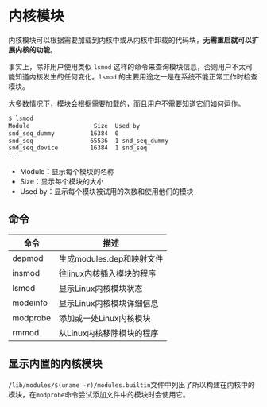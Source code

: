 # 内核模块

内核模块可以根据需要加载到内核中或从内核中卸载的代码块，**无需重启就可以扩展内核的功能**。

事实上，除非用户使用类似 `lsmod` 这样的命令来查询模块信息，否则用户不太可能知道内核发生的任何变化。`lsmod` 的主要用途之一是在系统不能正常工作时检查模块。

大多数情况下，模块会根据需要加载的，而且用户不需要知道它们如何运作。

```bash
$ lsmod
Module                  Size  Used by
snd_seq_dummy          16384  0
snd_seq                65536  1 snd_seq_dummy
snd_seq_device         16384  1 snd_seq
...
```

- Module：显示每个模块的名称
- Size：显示每个模块的大小
- Used by：显示每个模块被试用的次数和使用他们的模块

## 命令

|命令|描述|
|---|---|
|depmod|生成modules.dep和映射文件
|insmod|往linux内核插入模块的程序
|lsmod|显示Linux内核模块状态
|modeinfo|显示Linux内核模块详细信息
|modprobe|添加或一处Linux内核模块
|rmmod|从Linux内核移除模块的程序

## 显示内置的内核模块

`/lib/modules/$(uname -r)/modules.builtin`文件中列出了所以构建在内核中的模块，在`modprobe`命令尝试添加文件中的模块时会使用它。

